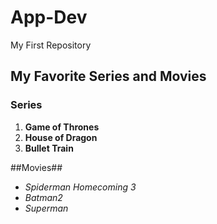 # App-Dev
My First Repository

## My Favorite Series and Movies           
### Series                                
1. **Game of Thrones**
2. **House of Dragon**
3. **Bullet Train**

##Movies##
- *Spiderman Homecoming 3*
- *Batman2*
- *Superman*

